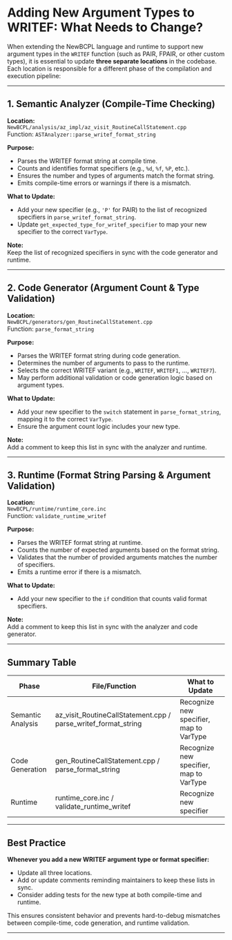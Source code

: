 # Adding New Argument Types to WRITEF: What Needs to Change?

When extending the NewBCPL language and runtime to support new argument types in the `WRITEF` function (such as PAIR, FPAIR, or other custom types), it is essential to update **three separate locations** in the codebase. Each location is responsible for a different phase of the compilation and execution pipeline:

---

## 1. Semantic Analyzer (Compile-Time Checking)

**Location:**  
`NewBCPL/analysis/az_impl/az_visit_RoutineCallStatement.cpp`  
Function: `ASTAnalyzer::parse_writef_format_string`

**Purpose:**  
- Parses the WRITEF format string at compile time.
- Counts and identifies format specifiers (e.g., `%d`, `%f`, `%P`, etc.).
- Ensures the number and types of arguments match the format string.
- Emits compile-time errors or warnings if there is a mismatch.

**What to Update:**  
- Add your new specifier (e.g., `'P'` for PAIR) to the list of recognized specifiers in `parse_writef_format_string`.
- Update `get_expected_type_for_writef_specifier` to map your new specifier to the correct `VarType`.

**Note:**  
Keep the list of recognized specifiers in sync with the code generator and runtime.

---

## 2. Code Generator (Argument Count & Type Validation)

**Location:**  
`NewBCPL/generators/gen_RoutineCallStatement.cpp`  
Function: `parse_format_string`

**Purpose:**  
- Parses the WRITEF format string during code generation.
- Determines the number of arguments to pass to the runtime.
- Selects the correct WRITEF variant (e.g., `WRITEF`, `WRITEF1`, ..., `WRITEF7`).
- May perform additional validation or code generation logic based on argument types.

**What to Update:**  
- Add your new specifier to the `switch` statement in `parse_format_string`, mapping it to the correct `VarType`.
- Ensure the argument count logic includes your new type.

**Note:**  
Add a comment to keep this list in sync with the analyzer and runtime.

---

## 3. Runtime (Format String Parsing & Argument Validation)

**Location:**  
`NewBCPL/runtime/runtime_core.inc`  
Function: `validate_runtime_writef`

**Purpose:**  
- Parses the WRITEF format string at runtime.
- Counts the number of expected arguments based on the format string.
- Validates that the number of provided arguments matches the number of specifiers.
- Emits a runtime error if there is a mismatch.

**What to Update:**  
- Add your new specifier to the `if` condition that counts valid format specifiers.

**Note:**  
Add a comment to keep this list in sync with the analyzer and code generator.

---

## Summary Table

| Phase              | File/Function                                   | What to Update                |
|--------------------|-------------------------------------------------|-------------------------------|
| Semantic Analysis  | az_visit_RoutineCallStatement.cpp / parse_writef_format_string | Recognize new specifier, map to VarType |
| Code Generation    | gen_RoutineCallStatement.cpp / parse_format_string | Recognize new specifier, map to VarType |
| Runtime            | runtime_core.inc / validate_runtime_writef       | Recognize new specifier       |

---

## Best Practice

**Whenever you add a new WRITEF argument type or format specifier:**
- Update all three locations.
- Add or update comments reminding maintainers to keep these lists in sync.
- Consider adding tests for the new type at both compile-time and runtime.

This ensures consistent behavior and prevents hard-to-debug mismatches between compile-time, code generation, and runtime validation.

---